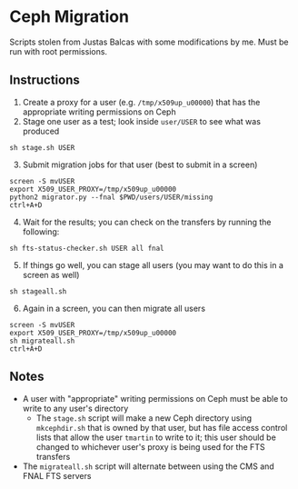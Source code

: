 # Ceph Migration
Scripts stolen from Justas Balcas with some modifications by me. Must be run with root permissions.

## Instructions
1. Create a proxy for a user (e.g. `/tmp/x509up_u00000`) that has the appropriate writing permissions on Ceph
2. Stage one user as a test; look inside `user/USER` to see what was produced
```
sh stage.sh USER
```
3. Submit migration jobs for that user (best to submit in a screen)
```
screen -S mvUSER
export X509_USER_PROXY=/tmp/x509up_u00000
python2 migrator.py --fnal $PWD/users/USER/missing
ctrl+A+D
```
4. Wait for the results; you can check on the transfers by running the following:
```
sh fts-status-checker.sh USER all fnal
```
5. If things go well, you can stage all users (you may want to do this in a screen as well)
```
sh stageall.sh
```
6. Again in a screen, you can then migrate all users
```
screen -S mvUSER
export X509_USER_PROXY=/tmp/x509up_u00000
sh migrateall.sh
ctrl+A+D
```

## Notes
- A user with "appropriate" writing permissions on Ceph must be able to write to any user's directory
    - The `stage.sh` script will make a new Ceph directory using `mkcephdir.sh` that is owned by that user, but has file access control lists that allow the user `tmartin` to write to it; this user should be changed to whichever user's proxy is being used for the FTS transfers
- The `migrateall.sh` script will alternate between using the CMS and FNAL FTS servers
